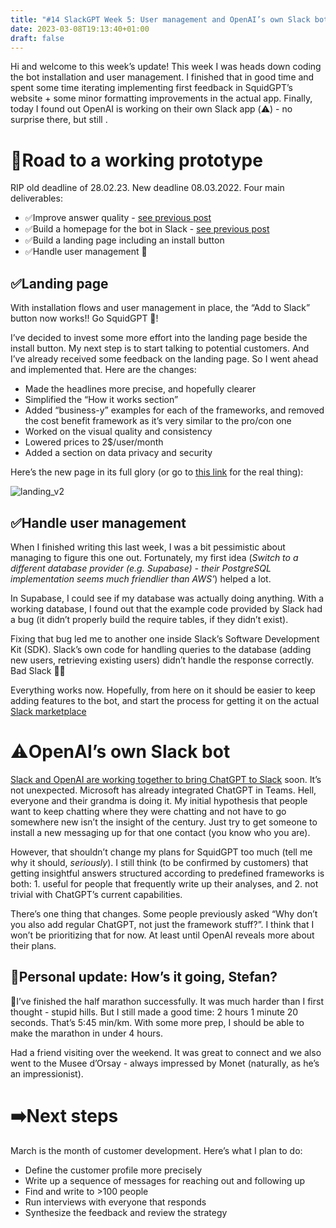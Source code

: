 ```yaml
---
title: "#14 SlackGPT Week 5: User management and OpenAI’s own Slack bot"
date: 2023-03-08T19:13:40+01:00
draft: false
---
```

Hi and welcome to this week’s update! This week I was heads down coding the bot installation and user management. I finished that in good time and spent some time iterating implementing first feedback in SquidGPT’s website + some minor formatting improvements in the actual app. Finally, today I found out OpenAI is working on their own Slack app (⚠️) - no surprise there, but still .

# **🛴Road to a working prototype**

RIP old deadline of 28.02.23. New deadline 08.03.2022. Four main deliverables:

- ✅Improve answer quality - [see previous post](http://www.scortescu.com/posts/slackgpt_w3/#improved-answer-quality)
- ✅Build a homepage for the bot in Slack - [see previous post](http://www.scortescu.com/posts/slackgpt_w3/#build-a-homepage-for-the-bot-in-slack)
- ✅Build a landing page including an install button
- ✅Handle user management 🎉

## ✅Landing page

With installation flows and user management in place, the “Add to Slack” button now works!! Go SquidGPT 🦑!

I’ve decided to invest some more effort into the landing page beside the install button. My next step is to start talking to potential customers. And I’ve already received some feedback on the landing page. So I went ahead and implemented that. Here are the changes:

- Made the headlines more precise, and hopefully clearer
- Simplified the “How it works section”
- Added “business-y” examples for each of the frameworks, and removed the cost benefit framework as it’s very similar to the pro/con one
- Worked on the visual quality and consistency
- Lowered prices to 2$/user/month
- Added a section on data privacy and security

Here’s the new page in its full glory (or go to [this link](https://squidgpt.app/) for the real thing):

![landing_v2](/slackgpt_w5/landing_v2.png#center)

## ✅Handle user management

When I finished writing this last week, I was a bit pessimistic about managing to figure this one out. Fortunately, my first idea (*Switch to a different database provider (e.g. Supabase) - their PostgreSQL implementation seems much friendlier than AWS’*) helped a lot. 

In Supabase, I could see if my database was actually doing anything. With a working database, I found out that the example code provided by Slack had a bug (it didn’t properly build the require tables, if they didn’t exist). 

Fixing that bug led me to another one inside Slack’s Software Development Kit (SDK). Slack’s own code for handling queries to the database (adding new users, retrieving existing users) didn’t handle the response correctly. Bad Slack 😵‍💫

Everything works now. Hopefully, from here on it should be easier to keep adding features to the bot, and start the process for getting it on the actual [Slack marketplace](https://slack.com/apps)

# ⚠️OpenAI’s own Slack bot

[Slack and OpenAI are working together to bring ChatGPT to Slack](https://www.salesforce.com/news/stories/chatgpt-app-for-slack/) soon. It’s not unexpected. Microsoft has already integrated ChatGPT in Teams. Hell, everyone and their grandma is doing it. My initial hypothesis that people want to keep chatting where they were chatting and not have to go somewhere new isn’t the insight of the century. Just try to get someone to install a new messaging up for that one contact (you know who you are).

However, that shouldn’t change my plans for SquidGPT too much (tell me why it should, *seriously*). I still think (to be confirmed by customers) that getting insightful answers structured according to predefined frameworks is both: 1. useful for people that frequently write up their analyses, and 2. not trivial with ChatGPT’s current capabilities. 

There’s one thing that changes. Some people previously asked “Why don’t you also add regular ChatGPT, not just the framework stuff?”. I think that I won’t be prioritizing that for now. At least until OpenAI reveals more about their plans. 

## ****🗿Personal update: How’s it going, Stefan?****

🏃I’ve finished the half marathon successfully. It was much harder than I first thought - stupid hills. But I still made a good time: 2 hours 1 minute 20 seconds. That’s 5:45 min/km. With some more prep, I should be able to make the marathon in under 4 hours.

Had a friend visiting over the weekend. It was great to connect and we also went to the Musee d’Orsay - always impressed by Monet (naturally, as he’s an impressionist). 

# ➡️Next steps

March is the month of customer development. Here’s what I plan to do:

- Define the customer profile more precisely
- Write up a sequence of messages for reaching out and following up
- Find and write to >100 people
- Run interviews with everyone that responds
- Synthesize the feedback and review the strategy

